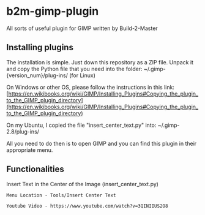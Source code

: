 # b2m-gimp-plugin
All sorts of useful plugin for GIMP written by Build-2-Master

## Installing plugins
The installation is simple. Just down this repository as a ZIP file. Unpack it and copy the Python file that you need into the folder:
	~/.gimp-{version_num}/plug-ins/  (for Linux)


On Windows or other OS, please follow the instructions in this link:
[https://en.wikibooks.org/wiki/GIMP/Installing_Plugins#Copying_the_plugin_to_the_GIMP_plugin_directory](https://en.wikibooks.org/wiki/GIMP/Installing_Plugins#Copying_the_plugin_to_the_GIMP_plugin_directory)


On my Ubuntu, I copied the file "insert_center_text.py" into:
	~/.gimp-2.8/plug-ins/ 


All you need to do then is to open GIMP and you can find this plugin in their appropriate menu.

## Functionalities
Insert Text in the Center of the Image (insert_center_text.py)

	Menu Location - Tools/Insert Center Text

	Youtube Video - https://www.youtube.com/watch?v=3QINIIUS2O8




